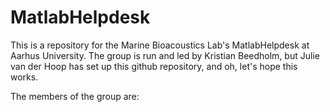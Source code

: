# MatlabHelpdesk

This is a repository for the Marine Bioacoustics Lab's MatlabHelpdesk at Aarhus University. 
The group is run and led by Kristian Beedholm, but Julie van der Hoop has set up this github repository, and oh, let's hope this works. 

The members of the group are: 
